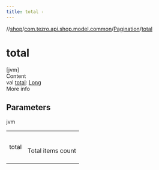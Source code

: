 ```yaml
---
title: total -
---
```

//[shop](../../../index.md)/[com.tezro.api.shop.model.common](../index.md)/[Pagination](index.md)/[total](total.md)



# total  
[jvm]  
Content  
val [total](total.md): [Long](https://kotlinlang.org/api/latest/jvm/stdlib/kotlin/-long/index.html)  
More info  


## Parameters  
  
jvm  
  
| | |
|---|---|
| <a name="com.tezro.api.shop.model.common/Pagination/total/#/PointingToDeclaration/"></a>total| <a name="com.tezro.api.shop.model.common/Pagination/total/#/PointingToDeclaration/"></a><br><br>Total items count<br><br>|
  
  



